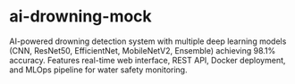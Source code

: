 # ai-drowning-mock
AI-powered drowning detection system with multiple deep learning models (CNN, ResNet50, EfficientNet, MobileNetV2, Ensemble) achieving 98.1% accuracy. Features real-time web interface, REST API, Docker deployment, and MLOps pipeline for water safety monitoring.
